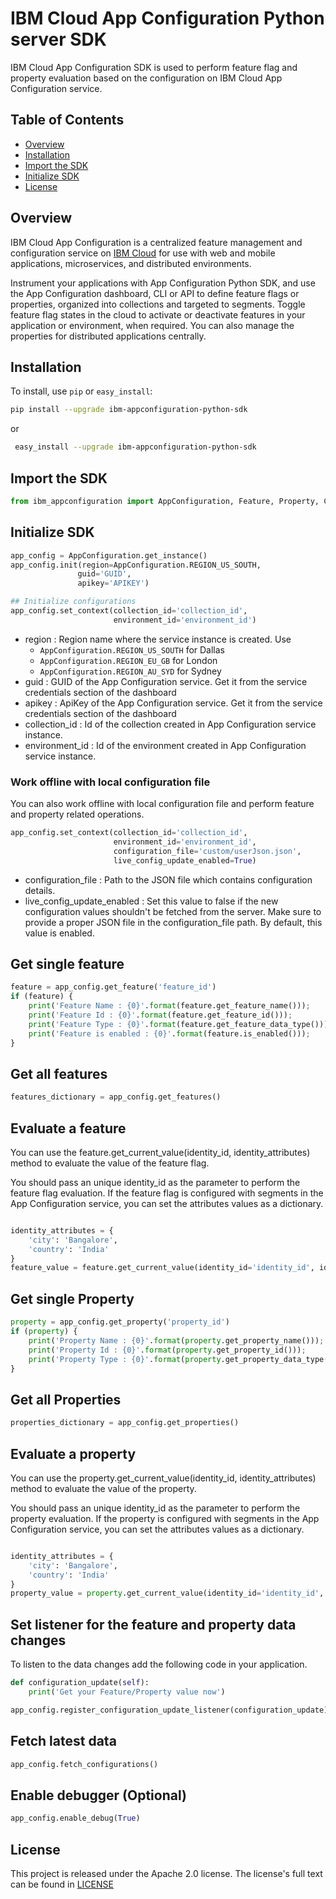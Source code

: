 # IBM Cloud App Configuration Python server SDK

IBM Cloud App Configuration SDK is used to perform feature flag and property evaluation based on the configuration on IBM Cloud App Configuration service.

## Table of Contents

  - [Overview](#overview)
  - [Installation](#installation)
  - [Import the SDK](#import-the-sdk)
  - [Initialize SDK](#initialize-sdk)
  - [License](#license)

## Overview

IBM Cloud App Configuration is a centralized feature management and configuration service on [IBM Cloud](https://www.cloud.ibm.com) for use with web and mobile applications, microservices, and distributed environments.

Instrument your applications with App Configuration Python SDK, and use the App Configuration dashboard, CLI or API to define feature flags or properties, organized into collections and targeted to segments. Toggle feature flag states in the cloud to activate or deactivate features in your application or environment, when required. You can also manage the properties for distributed applications centrally.

## Installation

To install, use `pip` or `easy_install`:
  
```sh
pip install --upgrade ibm-appconfiguration-python-sdk
```
or

```sh
 easy_install --upgrade ibm-appconfiguration-python-sdk
```
## Import the SDK

```py
from ibm_appconfiguration import AppConfiguration, Feature, Property, ConfigurationType
```
## Initialize SDK

```py
app_config = AppConfiguration.get_instance()
app_config.init(region=AppConfiguration.REGION_US_SOUTH,
               guid='GUID',
               apikey='APIKEY')

## Initialize configurations 
app_config.set_context(collection_id='collection_id',
                       environment_id='environment_id')

```

- region : Region name where the service instance is created. Use
  - `AppConfiguration.REGION_US_SOUTH` for Dallas
  - `AppConfiguration.REGION_EU_GB` for London
  - `AppConfiguration.REGION_AU_SYD` for Sydney
- guid : GUID of the App Configuration service. Get it from the service credentials section of the dashboard
- apikey : ApiKey of the App Configuration service. Get it from the service credentials section of the dashboard
- collection_id : Id of the collection created in App Configuration service instance.
- environment_id : Id of the environment created in App Configuration service instance.

### Work offline with local configuration file
You can also work offline with local configuration file and perform feature and property related operations.

```py
app_config.set_context(collection_id='collection_id',
                       environment_id='environment_id',
                       configuration_file='custom/userJson.json',
                       live_config_update_enabled=True)
```
- configuration_file : Path to the JSON file which contains configuration details.
- live_config_update_enabled : Set this value to false if the new configuration values shouldn't be fetched from the server. Make sure to provide a proper JSON file in the configuration_file path. By default, this value is enabled.

## Get single feature

```py
feature = app_config.get_feature('feature_id')
if (feature) {
    print('Feature Name : {0}'.format(feature.get_feature_name()));
    print('Feature Id : {0}'.format(feature.get_feature_id()));
    print('Feature Type : {0}'.format(feature.get_feature_data_type()));
    print('Feature is enabled : {0}'.format(feature.is_enabled()));
}
```

## Get all features 

```py
features_dictionary = app_config.get_features()
```

## Evaluate a feature

You can use the feature.get_current_value(identity_id, identity_attributes) method to evaluate the value of the feature flag. 

You should pass an unique identity_id as the parameter to perform the feature flag evaluation. If the feature flag is configured with segments in the App Configuration service, you can set the attributes values as a dictionary.

```py

identity_attributes = {
    'city': 'Bangalore',
    'country': 'India'
}
feature_value = feature.get_current_value(identity_id='identity_id', identity_attributes=identity_attributes)
```

## Get single Property

```py
property = app_config.get_property('property_id')
if (property) {
    print('Property Name : {0}'.format(property.get_property_name()));
    print('Property Id : {0}'.format(property.get_property_id()));
    print('Property Type : {0}'.format(property.get_property_data_type()));
}
```

## Get all Properties 

```py
properties_dictionary = app_config.get_properties()
```

## Evaluate a property

You can use the property.get_current_value(identity_id, identity_attributes) method to evaluate the value of the property. 

You should pass an unique identity_id as the parameter to perform the property evaluation. If the property is configured with segments in the App Configuration service, you can set the attributes values as a dictionary.

```py

identity_attributes = {
    'city': 'Bangalore',
    'country': 'India'
}
property_value = property.get_current_value(identity_id='identity_id', identity_attributes=identity_attributes)
```

## Set listener for the feature and property data changes

To listen to the data changes add the following code in your application.

```py
def configuration_update(self):
    print('Get your Feature/Property value now')

app_config.register_configuration_update_listener(configuration_update)

```

## Fetch latest data

```py
app_config.fetch_configurations()
```

## Enable debugger (Optional)

```py
app_config.enable_debug(True)
```

## License

This project is released under the Apache 2.0 license. The license's full text can be found in [LICENSE](https://github.com/IBM/appconfiguration-python-client-sdk/blob/master/LICENSE)
